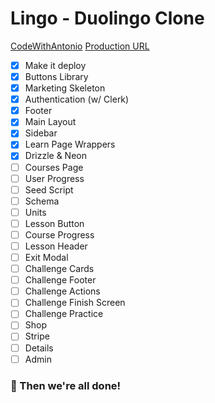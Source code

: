 # Lingo - Duolingo Clone

[CodeWithAntonio](https://youtu.be/dP75Khfy4s4?si=f0HnjVI9nZry7gz8)
[Production URL](https://lingo-teal.vercel.app)

- [x] Make it deploy
- [x] Buttons Library
- [x] Marketing Skeleton
- [x] Authentication (w/ Clerk)
- [x] Footer
- [x] Main Layout
- [x] Sidebar
- [x] Learn Page Wrappers
- [x] Drizzle & Neon
- [ ] Courses Page
- [ ] User Progress
- [ ] Seed Script
- [ ] Schema
- [ ] Units
- [ ] Lesson Button
- [ ] Course Progress
- [ ] Lesson Header
- [ ] Exit Modal
- [ ] Challenge Cards
- [ ] Challenge Footer
- [ ] Challenge Actions
- [ ] Challenge Finish Screen
- [ ] Challenge Practice
- [ ] Shop
- [ ] Stripe
- [ ] Details
- [ ] Admin

### 🥳 Then we're all done!
